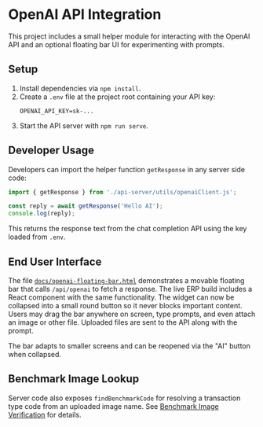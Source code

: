 # OpenAI API Integration

This project includes a small helper module for interacting with the OpenAI API and an optional floating bar UI for experimenting with prompts.

## Setup
1. Install dependencies via `npm install`.
2. Create a `.env` file at the project root containing your API key:
   ```
   OPENAI_API_KEY=sk-...
   ```
3. Start the API server with `npm run serve`.

## Developer Usage
Developers can import the helper function `getResponse` in any server side code:
```js
import { getResponse } from './api-server/utils/openaiClient.js';

const reply = await getResponse('Hello AI');
console.log(reply);
```
This returns the response text from the chat completion API using the key loaded from `.env`.

## End User Interface
The file [`docs/openai-floating-bar.html`](./openai-floating-bar.html) demonstrates a movable floating bar that calls `/api/openai` to fetch a response. The live ERP build includes a React component with the same functionality. The widget can now be collapsed into a small round button so it never blocks important content. Users may drag the bar anywhere on screen, type prompts, and even attach an image or other file. Uploaded files are sent to the API along with the prompt.

The bar adapts to smaller screens and can be reopened via the "AI" button when collapsed.

## Benchmark Image Lookup

Server code also exposes `findBenchmarkCode` for resolving a transaction type code from an uploaded image name. See [Benchmark Image Verification](./benchmark-image-verification.md) for details.
